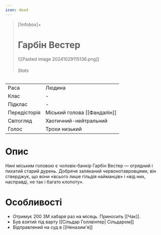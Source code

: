 ```yaml
---
icon: dead
---
```

>[!infobox]+
># Гарбін Вестер
>![[Pasted image 20241029115136.png]]
>###### Stats
|   |   |
|---|---|
|Раса| Людина|
|Клас| -|
|Підклас|-|
|Передісторія|Міський голова [[Фандалін]]|
|Світогляд| Хаотичний-нейтральний|
|Голос| Трохи низький |

# Опис
Нині міським головою є чоловік-банкір Гарбін Вестер — огрядний і пихатий старий дурень. Добряче заляканий червонотавровцями, він стверджує, що вони «всього лише гільдія найманців» і «від них, насправді, не так і багато клопоту».

# Особливості
- Отримує 200 ЗМ хабаря раз на місяць. Приносить [[Чак]].
- Був взятий під варту [[Сільдар Голлвінтер| Сільдаром]]
- Відправлений на суд в [[Неназим'я]]